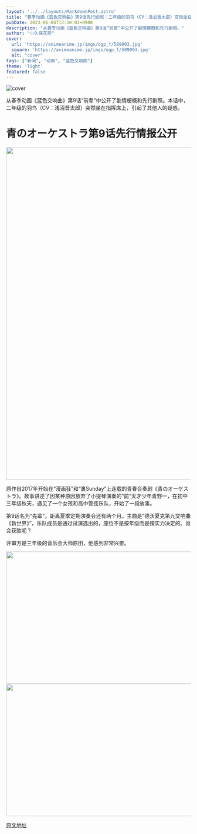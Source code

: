 ```yaml
---
layout: '../../layouts/MarkdownPost.astro'
title: "春季动画《蓝色交响曲》第9话先行剧照：二年级的羽鸟（CV：浅沼晋太郎）突然坐在指挥席上？"
pubDate: 2023-06-04T13:30:03+0900
description: "从春季动画《蓝色交响曲》第9话“前辈”中公开了剧情梗概和先行剧照。"
author: "小久保花奈"
cover:
  url: 'https://animeanime.jp/imgs/ogp_f/589003.jpg'
  square: 'https://animeanime.jp/imgs/ogp_f/589003.jpg'
  alt: "cover"
tags: ["新闻", "动画", "蓝色交响曲"]
theme: 'light'
featured: false
---
```


![cover](https://animeanime.jp/imgs/ogp_f/589003.jpg)

从春季动画《蓝色交响曲》第9话“前辈”中公开了剧情梗概和先行剧照。本话中，二年级的羽鸟（CV：浅沼晋太郎）突然坐在指挥席上，引起了其他人的疑惑。

# 青のオーケストラ第9话先行情报公开

<img src="https://animeanime.jp/imgs/zoom/589005.jpg" width="640" height="905">

原作自2017年开始在“漫画狂”和“裏Sunday”上连载的青春合奏剧《青のオーケストラ》。故事讲述了因某种原因放弃了小提琴演奏的“前”天才少年青野一，在初中三年级秋天，遇见了一个女孩和高中管弦乐队，开始了一段故事。

第9话名为“先辈”。距离夏季定期演奏会还有两个月。主曲是“德沃夏克第九交响曲《新世界》”，乐队成员是通过试演选出的，座位不是按年级而是按实力决定的。谁会获胜呢？

评审方是三年级的音乐会大师原田，他感到非常兴奋。

<img src="https://animeanime.jp/imgs/zoom/589002.jpg" width="640" height="360">
<img src="https://animeanime.jp/imgs/zoom/589000.jpg" width="640" height="360">

  [原文地址](https://animeanime.jp/article/2023/06/04/77734.html)